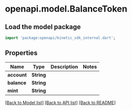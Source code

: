 # openapi.model.BalanceToken

## Load the model package
```dart
import 'package:openapi/kinetic_sdk_internal.dart';
```

## Properties
Name | Type | Description | Notes
------------ | ------------- | ------------- | -------------
**account** | **String** |  | 
**balance** | **String** |  | 
**mint** | **String** |  | 

[[Back to Model list]](../README.md#documentation-for-models) [[Back to API list]](../README.md#documentation-for-api-endpoints) [[Back to README]](../README.md)


